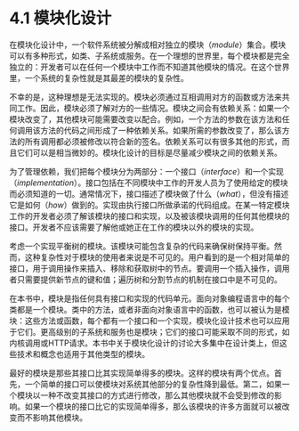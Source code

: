 # 4.1 模块化设计

在模块化设计中，一个软件系统被分解成相对独立的模块（_module_）集合。模块可以有多种形式，如类、子系统或服务。在一个理想的世界里，每个模块都是完全独立的：开发者可以在任何一个模块中工作而不知道其他模块的情况。在这个世界里，一个系统的复杂性就是其最差的模块的复杂性。

不幸的是，这种理想是无法实现的。模块必须通过互相调用对方的函数或方法来共同工作。因此，模块必须了解对方的一些情况。模块之间会有依赖关系：如果一个模块改变了，其他模块可能需要改变以配合。例如，一个方法的参数在该方法和任何调用该方法的代码之间形成了一种依赖关系。如果所需的参数改变了，那么该方法的所有调用都必须被修改以符合新的签名。依赖关系可以有很多其他的形式，而且它们可以是相当微妙的。模块化设计的目标是尽量减少模块之间的依赖关系。

为了管理依赖，我们把每个模块分为两部分：一个接口（_interface_）和一个实现（_implementation_）。接口包括在不同模块中工作的开发人员为了使用给定的模块而必须知道的一切。通常情况下，接口描述了模块做了什么（_what_），但没有描述它是如何（_how_）做到的。实现由执行接口所做承诺的代码组成。在某一特定模块工作的开发者必须了解该模块的接口和实现，以及被该模块调用的任何其他模块的接口。开发者不应该需要了解他或她正在工作的模块以外的模块的实现。

考虑一个实现平衡树的模块。该模块可能包含复杂的代码来确保树保持平衡。然而，这种复杂性对于模块的使用者来说是不可见的。用户看到的是一个相对简单的接口，用于调用操作来插入、移除和获取树中的节点。要调用一个插入操作，调用者只需要提供新节点的键和值；遍历树和分割节点的机制在接口中是不可见的。

在本书中，模块是指任何具有接口和实现的代码单元。面向对象编程语言中的每个类都是一个模块。类中的方法，或者非面向对象语言中的函数，也可以被认为是模块：这些方法或函数，每个都有一个接口和一个实现，模块化设计技术也可以应用于它们。更高级别的子系统和服务也是模块；它们的接口可能采取不同的形式，如内核调用或HTTP请求。本书中关于模块化设计的讨论大多集中在设计类上，但这些技术和概念也适用于其他类型的模块。

最好的模块是那些其接口比其实现简单得多的模块。这样的模块有两个优点。首先，一个简单的接口可以使模块对系统其他部分的复杂性降到最低。第二，如果一个模块以一种不改变其接口的方式进行修改，那么其他模块就不会受到修改的影响。如果一个模块的接口比它的实现简单得多，那么该模块的许多方面就可以被改变而不影响其他模块。&#x20;
